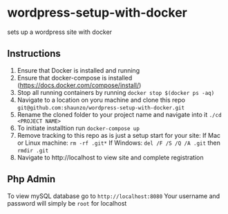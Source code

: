 # wordpress-setup-with-docker
sets up a wordpress site with docker

## Instructions
1. Ensure that Docker is installed and running
2. Ensure that docker-compose is installed (https://docs.docker.com/compose/install/)
3. Stop all running containers by running `docker stop $(docker ps -aq)`
4. Navigate to a location on yoru machine and clone this repo `git@github.com:shaunzo/wordpress-setup-with-docker.git`
5. Rename the cloned folder to your project name and navigate into it `./cd <PROJECT NAME>`
5. To initiate installtion run `docker-compose up`
6. Remove tracking to this repo as is just a setup start for your site:
   If Mac or Linux machine: `rm -rf .git*`
   If Windows: `del /F /S /Q /A .git` then `rmdir .git`
6. Navigate to http://localhost to view site and complete registration

## Php Admin
To view mySQL database go to `http://localhost:8080`
Your username and password will simply be `root` for localhost
